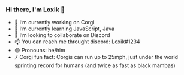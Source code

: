 ### Hi there, I'm Loxik 👋

- 🔭 I’m currently working on Corgi
- 🌱 I’m currently learning JavaScript, Java
- 👯 I’m looking to collaborate on Discord
- 📫 You can reach me throught discord: Loxik#1234
- 😄 Pronouns: he/him
- ⚡ Corgi fun fact: Corgis can run up to 25mph, just under the world sprinting record for humans (and twice as fast as black mambas)
